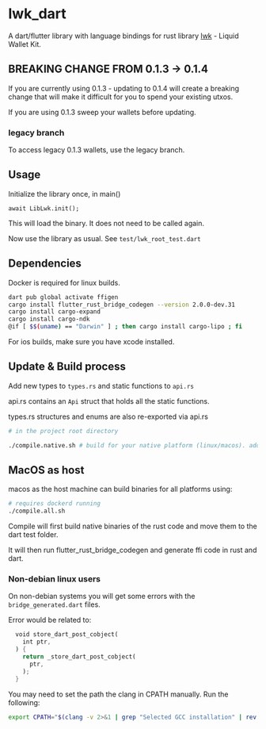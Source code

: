 # lwk_dart
A dart/flutter library with language bindings for rust library [lwk](https://github.com/Blockstream/lwk) - Liquid Wallet Kit.

## BREAKING CHANGE FROM 0.1.3 -> 0.1.4

If you are currently using 0.1.3 - updating to 0.1.4 will create a breaking change that will make it difficult for you to spend your existing utxos.

If you are using 0.1.3 sweep your wallets before updating. 

### legacy branch

To access legacy 0.1.3 wallets, use the legacy branch.

## Usage

Initialize the library once, in main()

```
await LibLwk.init();
```

This will load the binary. It does not need to be called again. 

Now use the library as usual. See `test/lwk_root_test.dart`

## Dependencies
Docker is required for linux builds.

```bash
dart pub global activate ffigen
cargo install flutter_rust_bridge_codegen --version 2.0.0-dev.31
cargo install cargo-expand
cargo install cargo-ndk
@if [ $$(uname) == "Darwin" ] ; then cargo install cargo-lipo ; fi
```

For ios builds, make sure you have xcode installed.

## Update & Build process

Add new types to `types.rs` and static functions to `api.rs`

api.rs contains an `Api` struct that holds all the static functions.

types.rs structures and enums are also re-exported via api.rs

```bash
# in the project root directory

./compile.native.sh # build for your native platform (linux/macos). adds binary to dart test folder.

```

## MacOS as host

macos as the host machine can build binaries for all platforms using: 

```bash
# requires dockerd running
./compile.all.sh
```

Compile will first build native binaries of the rust code and move them to the dart test folder. 

It will then run flutter_rust_bridge_codegen and generate ffi code in rust and dart. 

### Non-debian linux users

On non-debian systems you will get some errors with the `bridge_generated.dart` files.

Error would be related to:
```rust
  void store_dart_post_cobject(
    int ptr,
  ) {
    return _store_dart_post_cobject(
      ptr,
    );
  }
```

You may need to set the path the clang in CPATH manually.
Run the following:
```bash
export CPATH="$(clang -v 2>&1 | grep "Selected GCC installation" | rev | cut -d' ' -f1 | rev)/include"
```
